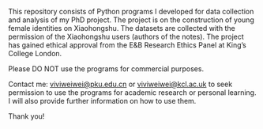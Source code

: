 This repository consists of Python programs I developed for data collection and analysis of my PhD project. The project is on the construction of young female identities on Xiaohongshu. The datasets are collected with the permission of the Xiaohongshu users (authors of the notes). The project has gained ethical approval from the E&B Research Ethics Panel at King’s College London. 


Please DO NOT use the programs for commercial purposes.


Contact me: viviweiwei@pku.edu.cn or viviweiwei@kcl.ac.uk to seek permission to use the programs for academic research or personal learning. I will also provide further information on how to use them.


Thank you!



